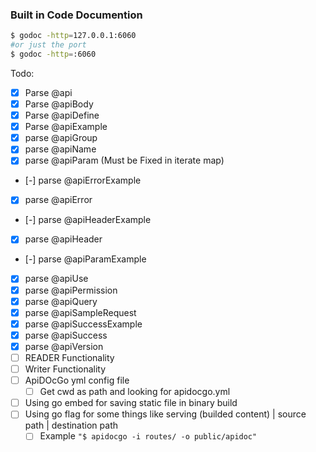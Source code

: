 ### Built in Code Documention
```sh
$ godoc -http=127.0.0.1:6060 
#or just the port 
$ godoc -http=:6060
```

Todo:
- [X] Parse @api
- [X] Parse @apiBody
- [X] Parse @apiDefine
- [X] Parse @apiExample
- [X] parse @apiGroup
- [X] parse @apiName
- [X] parse @apiParam (Must be Fixed in iterate map)
- [-] parse @apiErrorExample
- [X] parse @apiError
- [-] parse @apiHeaderExample
- [X] parse @apiHeader
- [-] parse @apiParamExample
- [X] parse @apiUse
- [X] parse @apiPermission
- [X] parse @apiQuery
- [X] parse @apiSampleRequest
- [X] parse @apiSuccessExample
- [X] parse @apiSuccess
- [X] parse @apiVersion
- [ ] READER Functionality
- [ ] Writer Functionality
- [ ] ApiDOcGo yml config file
    - [ ] Get cwd as path and looking for apidocgo.yml
- [ ] Using go embed for saving static file in binary build
- [ ] Using go flag for some things like serving (builded content) | source path | destination path
    - [ ] Example `"$ apidocgo -i routes/ -o public/apidoc"`